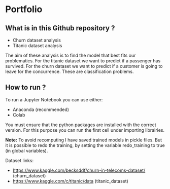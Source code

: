 # Portfolio

## What is in this Github repository ? 
- Churn dataset analysis
- Titanic dataset analysis

The aim of these analysis is to find the model that best fits our problematics. For the titanic dataset we want to predict if a passenger has survived. For the churn dataset we want to predict if a customer is going to leave for the concurrence. These are classification problems.

## How to run ?
To run a Jupyter Notebook you can use either:
- Anaconda (recommended)
- Colab

You must ensure that the python packages are installed with the correct version. For this purpose you can run the first cell under importing librairies.

**Note:** To avoid recomputing I have saved trained models in pickle files. But it is possible to redo the training, by setting the variable redo_training to true (in global variables). 

Dataset links:
- https://www.kaggle.com/becksddf/churn-in-telecoms-dataset/ (churn_dataset)
- https://www.kaggle.com/c/titanic/data (titanic_dataset)
